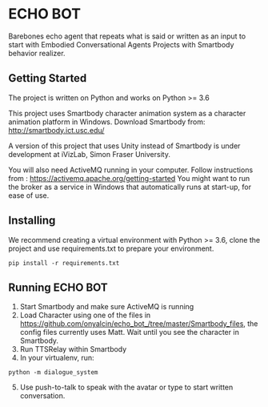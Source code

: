# ECHO BOT
Barebones echo agent that repeats what is said or written as an input to start with Embodied Conversational Agents Projects with Smartbody behavior realizer.


## Getting Started
The project is written on Python and works on Python >= 3.6

This project uses Smartbody character animation system as a character animation platform in Windows. Download Smartbody from: http://smartbody.ict.usc.edu/

A version of this project that uses Unity instead of Smartbody is under development at iVizLab, Simon Fraser University.

You will also need ActiveMQ running in your computer. Follow instructions from : https://activemq.apache.org/getting-started
You might want to run the broker as a service in Windows that automatically runs at start-up, for ease of use.

## Installing

We recommend creating a virtual environment with Python >= 3.6, clone the project and use requirements.txt to prepare your environment.

```
pip install -r requirements.txt
```


## Running ECHO BOT
1. Start Smartbody and make sure ActiveMQ is running
2. Load Character using one of the files in https://github.com/onyalcin/echo_bot_/tree/master/Smartbody_files, the config files currently uses Matt. Wait until you see the character in Smartbody.
3. Run TTSRelay within Smartbody
4. In your virtualenv, run:
```
python -m dialogue_system
```
5. Use push-to-talk to speak with the avatar or type to start written conversation.

